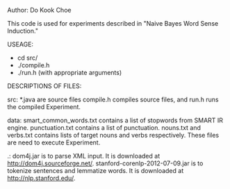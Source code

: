 Author: Do Kook Choe

This code is used for experiments described in "Naive Bayes Word Sense Induction."

USEAGE: 
* cd src/ 
* ./compile.h 
* ./run.h (with appropriate arguments) 

DESCRIPTIONS OF FILES:

src:
*.java are source files
compile.h compiles source files, and run.h runs the compiled Experiment.

data:
smart_common_words.txt contains a list of stopwords from SMART IR engine.
punctuation.txt contains a list of punctuation.
nouns.txt and verbs.txt contains lists of target nouns and verbs respectively. These files are need to execute Experiment.

.:
dom4j.jar is to parse XML input. It is downloaded at http://dom4j.sourceforge.net/.
stanford-corenlp-2012-07-09.jar is to tokenize sentences and lemmatize words. It is downloaded at http://nlp.stanford.edu/.

